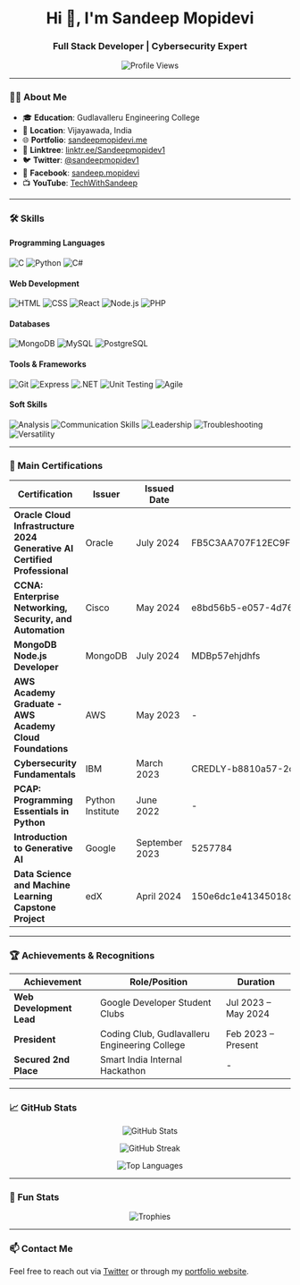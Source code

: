 <h1 align="center">Hi 👋, I'm Sandeep Mopidevi</h1>
<h3 align="center">Full Stack Developer | Cybersecurity Expert</h3>

<p align="center">
<img src="https://komarev.com/ghpvc/?username=sandeepmopidevi&label=Profile%20views&color=0e75b6&style=flat" alt="Profile Views" />
</p>

---

### 👨‍💻 About Me

- 🎓 **Education**: Gudlavalleru Engineering College  
- 📍 **Location**: Vijayawada, India  
- 🌐 **Portfolio**: [sandeepmopidevi.me](https://sandeepmopidevi.me)  
- 🔗 **Linktree**: [linktr.ee/Sandeepmopidev1](https://linktr.ee/Sandeepmopidev1)  
- 🐦 **Twitter**: [@sandeepmopidev1](https://twitter.com/sandeepmopidev1)  
- 📘 **Facebook**: [sandeep.mopidevi](https://www.facebook.com/sandeep.mopidevi)  
- 📺 **YouTube**: [TechWithSandeep](https://www.youtube.com/TechWithSandeep?sub_confirmation=1)

---

### 🛠️ Skills

#### **Programming Languages**
![C](https://img.shields.io/badge/C-A8B9CC?style=for-the-badge&logo=c&logoColor=white)
![Python](https://img.shields.io/badge/Python-3776AB?style=for-the-badge&logo=python&logoColor=white)
![C#](https://img.shields.io/badge/C%23-239120?style=for-the-badge&logo=c-sharp&logoColor=white)

#### **Web Development**
![HTML](https://img.shields.io/badge/HTML-E34F26?style=for-the-badge&logo=html5&logoColor=white)
![CSS](https://img.shields.io/badge/CSS-1572B6?style=for-the-badge&logo=css3&logoColor=white)
![React](https://img.shields.io/badge/React-61DAFB?style=for-the-badge&logo=react&logoColor=black)
![Node.js](https://img.shields.io/badge/Node.js-339933?style=for-the-badge&logo=node-dot-js&logoColor=white)
![PHP](https://img.shields.io/badge/PHP-777BB4?style=for-the-badge&logo=php&logoColor=white)

#### **Databases**
![MongoDB](https://img.shields.io/badge/MongoDB-47A248?style=for-the-badge&logo=mongodb&logoColor=white)
![MySQL](https://img.shields.io/badge/MySQL-4479A1?style=for-the-badge&logo=mysql&logoColor=white)
![PostgreSQL](https://img.shields.io/badge/PostgreSQL-336791?style=for-the-badge&logo=postgresql&logoColor=white)

#### **Tools & Frameworks**
![Git](https://img.shields.io/badge/Git-F05032?style=for-the-badge&logo=git&logoColor=white)
![Express](https://img.shields.io/badge/Express-000000?style=for-the-badge&logo=express&logoColor=white)
![.NET](https://img.shields.io/badge/.NET-512BD4?style=for-the-badge&logo=dotnet&logoColor=white)
![Unit Testing](https://img.shields.io/badge/Unit_Testing-6DB33F?style=for-the-badge)
![Agile](https://img.shields.io/badge/Agile-0078D7?style=for-the-badge)

#### **Soft Skills**
![Analysis](https://img.shields.io/badge/Analysis-FFB900?style=for-the-badge)
![Communication Skills](https://img.shields.io/badge/Communication_Skills-0078D4?style=for-the-badge)
![Leadership](https://img.shields.io/badge/Leadership-6DA55F?style=for-the-badge)
![Troubleshooting](https://img.shields.io/badge/Troubleshooting-F05032?style=for-the-badge)
![Versatility](https://img.shields.io/badge/Versatility-FF6F00?style=for-the-badge)

---

### 📜 Main Certifications

| Certification | Issuer | Issued Date | Credential ID |
|---------------|--------|-------------|---------------|
| **Oracle Cloud Infrastructure 2024 Generative AI Certified Professional** | Oracle | July 2024 | FB5C3AA707F12EC9F3E0BADAC5A20456DA4FA957BA6E56D0ADA0E37D0973F3E0 |
| **CCNA: Enterprise Networking, Security, and Automation** | Cisco | May 2024 | e8bd56b5-e057-4d76-a7d2-1d9be9d2f9b2 |
| **MongoDB Node.js Developer** | MongoDB | July 2024 | MDBp57ehjdhfs |
| **AWS Academy Graduate - AWS Academy Cloud Foundations** | AWS | May 2023 | - |
| **Cybersecurity Fundamentals** | IBM | March 2023 | CREDLY-b8810a57-2c5a-4bbc-81f1-9bfc649ad13d |
| **PCAP: Programming Essentials in Python** | Python Institute | June 2022 | - |
| **Introduction to Generative AI** | Google | September 2023 | 5257784 |
| **Data Science and Machine Learning Capstone Project** | edX | April 2024 | 150e6dc1e41345018c47f775d7ced285 |

---

### 🏆 Achievements & Recognitions

| **Achievement** | **Role/Position** | **Duration** |
|------------------|-------------------|--------------|
| **Web Development Lead** | Google Developer Student Clubs | Jul 2023 – May 2024 |
| **President** | Coding Club, Gudlavalleru Engineering College | Feb 2023 – Present |
| **Secured 2nd Place** | Smart India Internal Hackathon | - |

---

### 📈 GitHub Stats

<p align="center">
<img src="https://github-readme-stats.vercel.app/api?username=sandeepmopidevi&show_icons=true&theme=radical" alt="GitHub Stats" />
</p>

<p align="center">
<img src="https://github-readme-streak-stats.herokuapp.com/?user=sandeepmopidevi&theme=radical" alt="GitHub Streak" />
</p>

<p align="center">
<img src="https://github-readme-stats.vercel.app/api/top-langs/?username=sandeepmopidevi&layout=compact&theme=radical" alt="Top Languages" />
</p>

---

### 🚀 Fun Stats

<p align="center">
<img src="https://github-profile-trophy.vercel.app/?username=sandeepmopidevi&theme=radical&no-frame=true&row=1&column=7" alt="Trophies" />
</p>

---

### 📫 Contact Me

Feel free to reach out via [Twitter](https://twitter.com/sandeepmopidev1) or through my [portfolio website](https://sandeepmopidevi.me).
